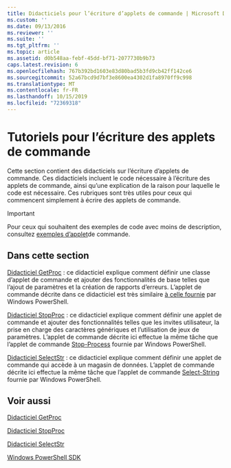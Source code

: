 ```yaml
---
title: Didacticiels pour l’écriture d’applets de commande | Microsoft Docs
ms.custom: ''
ms.date: 09/13/2016
ms.reviewer: ''
ms.suite: ''
ms.tgt_pltfrm: ''
ms.topic: article
ms.assetid: d0b548aa-febf-45dd-bf71-2077730b9b73
caps.latest.revision: 6
ms.openlocfilehash: 767b392bd1603e83d80bad5b3fd9cb42ff142ce6
ms.sourcegitcommit: 52a67bcd9d7bf3e8600ea4302d1fa8970ff9c998
ms.translationtype: MT
ms.contentlocale: fr-FR
ms.lasthandoff: 10/15/2019
ms.locfileid: "72369318"
---
```

# <a name="tutorials-for-writing-cmdlets"></a>Tutoriels pour l’écriture des applets de commande

Cette section contient des didacticiels sur l’écriture d’applets de commande. Ces didacticiels incluent le code nécessaire à l’écriture des applets de commande, ainsi qu’une explication de la raison pour laquelle le code est nécessaire. Ces rubriques sont très utiles pour ceux qui commencent simplement à écrire des applets de commande.

> [!IMPORTANT]
> Pour ceux qui souhaitent des exemples de code avec moins de description, consultez [exemples d’applet](./cmdlet-samples.md)de commande.

## <a name="in-this-section"></a>Dans cette section

[Didacticiel GetProc](./getproc-tutorial.md) : ce didacticiel explique comment définir une classe d’applet de commande et ajouter des fonctionnalités de base telles que l’ajout de paramètres et la création de rapports d’erreurs. L’applet de commande décrite dans ce didacticiel est très similaire [à celle fournie](/powershell/module/Microsoft.PowerShell.Management/Get-Process) par Windows PowerShell.

[Didacticiel StopProc](./stopproc-tutorial.md) : ce didacticiel explique comment définir une applet de commande et ajouter des fonctionnalités telles que les invites utilisateur, la prise en charge des caractères génériques et l’utilisation de jeux de paramètres. L’applet de commande décrite ici effectue la même tâche que l’applet de commande [Stop-Process](/powershell/module/Microsoft.PowerShell.Management/Stop-Process) fournie par Windows PowerShell.

[Didacticiel SelectStr](./selectstr-tutorial.md) : ce didacticiel explique comment définir une applet de commande qui accède à un magasin de données. L’applet de commande décrite ici effectue la même tâche que l’applet de commande [Select-String](/powershell/module/microsoft.powershell.utility/select-string) fournie par Windows PowerShell.

## <a name="see-also"></a>Voir aussi

[Didacticiel GetProc](./getproc-tutorial.md)

[Didacticiel StopProc](./stopproc-tutorial.md)

[Didacticiel SelectStr](./selectstr-tutorial.md)

[Windows PowerShell SDK](../windows-powershell-reference.md)
